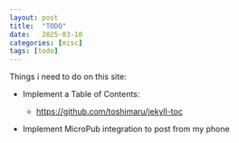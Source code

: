 ```yaml
---
layout: post
title:  "TODO"
date:   2025-03-10
categories: [misc]
tags: [todo]
---
```


Things i need to do on this site:

- Implement a Table of Contents:
    - https://github.com/toshimaru/jekyll-toc

- Implement MicroPub integration to post from my phone